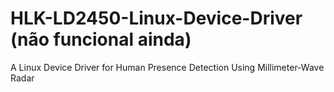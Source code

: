 # HLK-LD2450-Linux-Device-Driver (não funcional ainda)
A Linux Device Driver for Human Presence Detection Using Millimeter-Wave Radar
